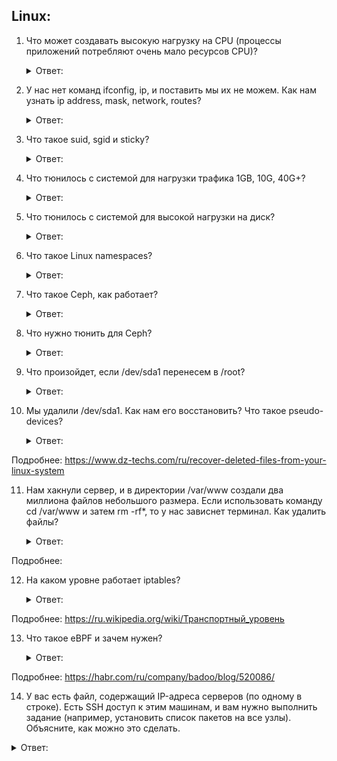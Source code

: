 ## Linux:

1. Что может создавать высокую нагрузку на CPU (процессы приложений потребляют очень мало ресурсов CPU)?
   <details>
      <summary> Ответ: </summary>

   Нагрузка на CPU (Central Processor Unit - центральный процессор сервера) - это процентное отображение использования ресурсов CPU сервера Вашим аккаунтом. Она отображается в процентах от общего потребления ресурсов процессора: 100% - полная загрузка одного ядра, 200% - полная загрузка двух ядер. Нагрузка может быть вызвана как полезными математическими операциями, так и не оптимизированным программным кодом (например бесконечный цикл, или неправильно составленное регулярное выражение). Нагрузка на CPU так же создается при выборках данных из баз данных MySQL. Зачастую нагрузка создается посетителями сайта - как "живыми" людьми, пролистывающими Ваш сайт, так и поисковыми роботами, которые индексируют сайты с только им известной частотой, если не сделано нужных настроек в файле robots.txt.
   
    Подчеркнем: нагрузка на CPU не всегда вызвана высокой посещаемостью сайта! Высокая нагрузка может быть вызвана тяжелыми неоптимизированными вычислительными функциями, которые запускают скрипты аккаунта.

   Подробнее: https://www.hostland.ru/articles/site-performance
    </details>


2. У нас нет команд ifconfig, ip, и поставить мы их не можем. Как нам узнать ip address, mask, network, routes?
   <details>
      <summary> Ответ: </summary>

   Подробнее: https://samlit.net/lessons/informatika/tcp_ip/tcp09.html
    </details>


3. Что такое suid, sgid и sticky?
   <details>
      <summary> Ответ: </summary>

   ***Setuid*** – это бит разрешения, который позволяет пользователю запускать исполняемый файл с правами владельца этого файла. Другими словами, использование этого бита позволяет нам поднять привилегии пользователя в случае, если это необходимо. Классический пример использования этого бита в операционной системе это команда sudo.

   ***Принцип работы Setgid*** очень похож на setuid с отличием, что файл будет запускаться пользователем от имени группы, которая владеет файлом. Иллюстрирует работу этого бита команда crontab.

   ***Последний специальный бит разрешения – это Sticky Bit***. В случае, если этот бит установлен для папки, то файлы в этой папке могут быть удалены только их владельцем. Пример использования этого бита в операционной системе это системная папка /tmp . Эта папка разрешена на запись любому пользователю, но удалять файлы в ней могут только пользователи, являющиеся владельцами этих файлов.

   Подробнее: https://ruvds.com/ru/helpcenter/suid-sgid-sticky-bit-linux/
    </details>


4. Что тюнилось с системой для нагрузки трафика 1GB, 10G, 40G+?
   <details>
      <summary> Ответ: </summary>

   Брокеры сетевых пакетов решают эту задачу путем агрегирования, балансировки нагрузки и оптимизации трафика (минимизация нецелевого трафика и дедупликация) из сетей 10G/40G/100G в существующие инструменты безопасности 1G. Это решение не только продлевает срок службы существующих инструментов 1G (что откладывает расходы на их замену), но и максимизирует их производительность и отказоустойчивость.

   Подробнее: https://habr.com/ru/company/dsol/blog/541832/
    </details>


5. Что тюнилось с системой для высокой нагрузки на диск?
   <details>
      <summary> Ответ: </summary>
    хз
   Подробнее:
    </details>


6. Что такое Linux namespaces?
   <details>
      <summary> Ответ: </summary>

   Linux namespace – это абстракция над ресурсами в операционной системе. Мы можем думать об namespace, как о ящике. В этом ящике находятся системные ресурсы, которые точно зависят от типа ящика (namespace). В настоящее время существует семь типов пространств имён (namespaces): Cgroups, IPC, Network, Mount, PID, User, UTS.

   Пространства имён (namespaces) – не какая-то дополнительная фича или библиотека, которую вам нужно установить, например, с помощью пакетного менеджера apt. Они предоставляются самим ядром Linux и уже являются необходимостью для запуска любого процесса в системе. В любой данный момент времени любой процесс P принадлежит ровно одному экземпляру namespace каждого типа. Поэтому, когда ему требуется сказать «обнови таблицу маршрутизации в системе», Linux показывает ему копию таблицы маршрутизации namespace, к которому он принадлежит в этот момент.

   Подробнее: https://habr.com/ru/post/458462/
    </details>


7. Что такое Ceph, как работает?
   <details>
      <summary> Ответ: </summary>

   Ceph — это программно определяемая распределенная файловая система с открытым исходным кодом, лишенная узких мест и единых точек отказа, которая представляет из себя легко масштабируемый до петабайтных размеров кластер узлов, выполняющих различные функции, обеспечивая хранение и репликацию данных, а также распределение нагрузки, что гарантирует высокую доступность и надежность. Система бесплатная, хотя разработчики могут предоставить платную поддержку. Никакого специального оборудования не требуется.

   При выходе любого диска, узла или группы узлов из строя Ceph не только обеспечит сохранность данных, но и сам восстановит утраченные копии на других узлах до тех пор, пока вышедшие из строя узлы или диски не заменят на рабочие. При этом ребилд происходит без секунды простоя и прозрачно для клиентов.

   Подробнее: https://habr.com/ru/post/313644/
    </details>


8. Что нужно тюнить для Ceph?
   <details>
      <summary> Ответ: </summary>

   Поскольку два из трёх рассматриваемых рецептов посвящены OSD (Object Storage Daemon), перед погружением в практическую часть — вкратце о том, что это вообще такое в Ceph и почему он так важен.

    В первую очередь следует сказать, что весь Ceph-кластер состоит из множества OSD. Чем их больше, тем больше свободный объем данных в Ceph. Отсюда легко понять главную функцию OSD: он сохраняет данные объектов Ceph на файловых системах всех узлов кластера и предоставляет сетевой доступ к ним (для чтения, записи и прочих запросов).

    На этом же уровне устанавливаются параметры репликации за счет копирования объектов между разными OSD. И здесь можно столкнуться с различными проблемами, о решении которых и будет рассказано далее.

   Подробнее: https://habr.com/ru/company/flant/blog/495870/ (далее сюда)
    </details>


9. Что произойдет, если /dev/sda1 перенесем в /root?
   <details>
      <summary> Ответ: </summary>

   Подробнее: https://habr.com/ru/post/183982/
    </details>


10. Мы удалили /dev/sda1. Как нам его восстановить? Что такое pseudo-devices?
    <details>
      <summary> Ответ: </summary>

    если удаленные файлы расположены на разделе /dev/sdb1, вам сначала нужно размонтировать его, а затем перемонтировать как доступный только для чтения. 

    Также рекомендуется клонировать раздел на другой диск. Это гарантирует, что вы не потеряете исходный раздел во время восстановления данных. Вы можете использовать команду dd Клонировать разделы Linux.

Подробнее: https://www.dz-techs.com/ru/recover-deleted-files-from-your-linux-system
</details>


11. Нам хакнули сервер, и в директории /var/www создали два миллиона файлов небольшого размера. Если использовать команду cd /var/www и затем rm -rf*, то у нас зависнет терминал. Как удалить файлы?
    <details>
      <summary> Ответ: </summary>

    Удалить через цикл, т.к он не зависнет и не переполнит командную строку

Подробнее:
</details>


12. На каком уровне работает iptables?
    <details>
      <summary> Ответ: </summary>

    Транспортный уровень (англ. Transport layer) — 4-й уровень сетевой модели OSI

Подробнее: https://ru.wikipedia.org/wiki/Транспортный_уровень
</details>


13. Что такое eBPF и зачем нужен?
    <details>
      <summary> Ответ: </summary>

    eBPF: современные возможности интроспекции в Linux, или Ядро больше не черный ящик

    Так вот, BPF — это подсистема ядра Linux, дающая возможность писать небольшие программы, которые будут запущены ядром в ответ на события. Эти программы могут как пролить свет на происходящее в вашей системе, так и управлять ею.

Подробнее: https://habr.com/ru/company/badoo/blog/520086/
</details>


14. У вас есть файл, содержащий IP-адреса серверов (по одному в строке). Есть SSH доступ к этим машинам, и вам нужно выполнить задание (например, установить список пакетов на все узлы). Объясните, как можно это сделать.
   <details>
      <summary> Ответ: </summary>
 хз
Подробнее:
</details>
